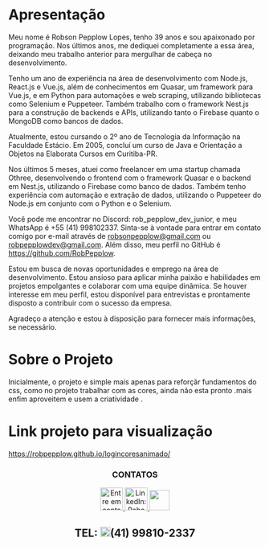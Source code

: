 # Apresentação
Meu nome é Robson Pepplow Lopes, tenho 39 anos e sou apaixonado por programação. Nos últimos anos, me dediquei completamente a essa área, deixando meu trabalho anterior para mergulhar de cabeça no desenvolvimento.

Tenho um ano de experiência na área de desenvolvimento com Node.js, React.js e Vue.js, além de conhecimentos em Quasar, um framework para Vue.js, e em Python para automações e web scraping, utilizando bibliotecas como Selenium e Puppeteer. Também trabalho com o framework Nest.js para a construção de backends e APIs, utilizando tanto o Firebase quanto o MongoDB como bancos de dados.

Atualmente, estou cursando o 2º ano de Tecnologia da Informação na Faculdade Estácio. Em 2005, concluí um curso de Java e Orientação a Objetos na Elaborata Cursos em Curitiba-PR.

Nos últimos 5 meses, atuei como freelancer em uma startup chamada Othree, desenvolvendo o frontend com o framework Quasar e o backend em Nest.js, utilizando o Firebase como banco de dados. Também tenho experiência com automação e extração de dados, utilizando o Puppeteer do Node.js em conjunto com o Python e o Selenium.

Você pode me encontrar no Discord: rob_pepplow_dev_junior, e meu WhatsApp é +55 (41) 998102337. Sinta-se à vontade para entrar em contato comigo por e-mail através de robsonpepplow@gmail.com ou robpepplowdev@gmail.com. Além disso, meu perfil no GitHub é https://github.com/RobPepplow.

Estou em busca de novas oportunidades e emprego na área de desenvolvimento. Estou ansioso para aplicar minha paixão e habilidades em projetos empolgantes e colaborar com uma equipe dinâmica. Se houver interesse em meu perfil, estou disponível para entrevistas e prontamente disposto a contribuir com o sucesso da empresa.

Agradeço a atenção e estou à disposição para fornecer mais informações, se necessário.


# Sobre o Projeto


Inicialmente, o projeto e simple mais apenas para reforçãr fundamentos do css, como no projeto trabalhar com as cores, ainda não esta pronto .mais enfim aproveitem e usem a criatividade .

# Link projeto para visualização

https://robpepplow.github.io/logincoresanimado/



<div align="center">
  <h3 color="red">CONTATOS</h3>
</div>
<div align="center" display="flex" gap="20">
<a href = "mailto:robsonpepplow@gmail.com"><img height="45" width="45" alt="Entre em contato: robsonpepplow@gmail.com" src="https://user-images.githubusercontent.com/106199387/215278918-09bfab55-007e-4d5d-aa06-92599b3b1ddf.png" target="_blank">   </a>
<a href="https://www.linkedin.com/in/RobPepplow" target="_blank"><img height="45" width="45" alt="LinkedIn: RobsonPepplow" src="https://user-images.githubusercontent.com/106199387/215278978-a0132796-df9b-48cb-b36a-1296e5c0dd4f.png" target="_blank">   </a>
<a href="https://github.com/RobPepplow">
  <img height="40" width"60" src="https://user-images.githubusercontent.com/106199387/215277343-78a0a4fd-d469-4b0b-ac5e-b25906bd96c4.png"></a>  
  

  
 ## TEL: <img height="20" width="20" src="https://user-images.githubusercontent.com/106199387/215279006-d0d6053d-6d04-4ef4-aec7-cf36fd133454.png"/>(41) 99810-2337
  
  
</div>


